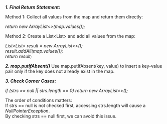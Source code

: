 ***1. Final Return Statement:***
   
Method 1: Collect all values from the map and return them directly:  

*return new ArrayList<>(map.values());*  

Method 2: Create a List<List<String>> and add all values from the map:  

*List<List<String>> result = new ArrayList<>();  
result.addAll(map.values());  
return result;*  

***2. map.putIfAbsent()***
Use map.putIfAbsent(key, value) to insert a key-value pair only if the key does not already exist in the map.  

***3. Check Corner Cases:***

*if (strs == null || strs.length == 0) return new ArrayList<>();*  

The order of conditions matters:  
If strs == null is not checked first, accessing strs.length will cause a *NullPointerException*.  
By checking strs == null first, we can avoid this issue.  